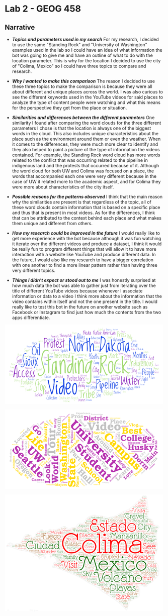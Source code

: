 # Lab 2 - GEOG 458

## Narrative

- ***Topics and parameters used in my search***
For my research, I decided to use the same "Standing Rock" and "University of Washington" examples used in the lab so I could have an idea of what information the bot was going to give me and have an outline of what to do with the location parameter. This is why for the location I decided to use the city of "Colima, Mexico" so I could have three topics to compare and research.

- ***Why I wanted to make this comparison***
The reason I decided to use these three topics to make the comparison is because they were all about different and unique places across the world. I was also curious to see the different keywords used in the YouTube videos for said places to analyze the type of content people were watching and what this means for the perspective they get from the place or situation.

- ***Similarities and differences between the different parameters***
One similarity I found after comparing the word clouds for the three different parameters I chose is that the location is always one of the biggest words in the cloud. This also includes unique characteristics about the place such as the environment around them or even the weather. When it comes to the differences, they were much more clear to identify and they also helped to paint a picture of the type of information the videos contained. For example, the Standing Rock word cloud has more words related to the conflict that was occurring related to the pipeline in indigenous land and the protests that occurred because of it. Although the word cloud for both UW and Colima was focused on a place, the words that accompanied each one were very different because in the case of UW it related more to the academic aspect, and for Colima they were more about characteristics of the city itself.

- ***Possible reasons for the patterns observed***
I think that the main reason why the similarities are present is that regardless of the topic, all of these word clouds contain information that is based on a specific place and thus that is present in most videos. As for the differences, I think that can be attributed to the context behind each place and what makes them unique and different from others.

- ***How my research could be improved in the future***
I would really like to get more experience with the bot because although it was fun watching it iterate over the different videos and produce a dataset, I think it would be really fun to program different things that will allow it to have more interaction with a website like YouTube and produce different data. In the future, I would also like my research to have a bigger correlation with one another to find a more linear pattern rather than having three very different topics.

- ***Things I didn't expect or stood out to me***
I was honestly surprised at how much data the bot was able to gather just from iterating over the title of different YouTube videos because whenever I associate information or data to a video I think more about the information that the video contains within itself and not the one present in the title. I would really like to test this bot in the future on another website such as Facebook or Instagram to find just how much the contents from the two apps differentiate.

![Word Cloud 1](Images/wordcloud1.png)

![Word Cloud 2](Images/wordcloud2.png)

![Word Cloud 3](Images/wordcloud3.png)



